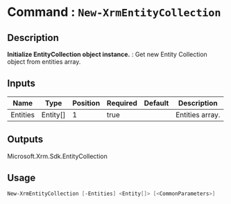﻿# Command : `New-XrmEntityCollection` 

## Description

**Initialize EntityCollection object instance.** : Get new Entity Collection object from entities array.

## Inputs

Name|Type|Position|Required|Default|Description
----|----|--------|--------|-------|-----------
Entities|Entity[]|1|true||Entities array.

## Outputs
Microsoft.Xrm.Sdk.EntityCollection

## Usage

```Powershell 
New-XrmEntityCollection [-Entities] <Entity[]> [<CommonParameters>]
``` 


